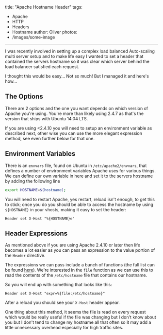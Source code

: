 title: "Apache Hostname Header"
tags:
- Apache
- HTTP
- Headers
- Hostname
author: Oliver
photos:
- /images/some-image
---

I was recently involved in setting up a complex load balanced Auto-scaling multi server setup and to make life easy I wanted to set a header that contained the servers hostname so it was clear which server behind the load balancer satisfied each request.

I thought this would be easy... Not so much! But I managed it and here's how... 

<!-- more -->

## The Options

There are 2 options and the one you want depends on which version of Apache you're using. You're more than likely using 2.4.7 as that's the version that ships with Ubuntu 14.04 LTS.

If you are using <2.4.10 you will need to setup an environment variable as described next, other wise you can use the more elegant expression method, see even further below for that one.

## Environment Variables

There is an `envvars` file, found on Ubuntu in `/etc/apache2/envvars`, that defines a number of environment variables Apache uses for various things. We can define our own variable in here and set it to the servers hostname by adding the following line

```bash
export HOSTNAME=$(hostname);
```

You will need to restart Apache, yes restart, reload isn't enough, to get this to stick; once you do you should be able to access the hostname by using `${HOSTNAME}` in your vhosts, making it easy to set the header:

```
Header set X-Host "%{HOSTNAME}e"
```

## Header Expressions

As mentioned above if you are using Apache 2.4.10 or later then life becomes a lot easier as you can pass an expression to the value portion of the `Header` directive.

The expressions we can pass include a bunch of functions (the full list can be found [here](https://httpd.apache.org/docs/2.4/expr.html#functions)). We're interested in the `file` function as we can use this to read the contents of the `/etc/hostname` file that contains our hostname.

So you will end up with something that looks like this:

```
Header set X-Host "expr=%{file:/etc/hostname}"
```

After a reload you should see your `X-Host` header appear.

One thing about this method, it seems the file is read on every request which would be really useful if the file was changing but I don't know about you but I don't tend to change my hostname all that often so it may add a little unnecessary overhead especially for high traffic sites.


